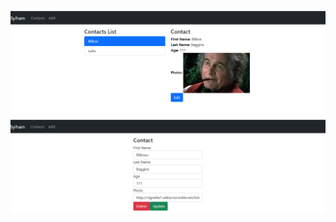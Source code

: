 ![react-redux-crud-list](list-contact.png)
![react-redux-crud-edit-delete](delete-edit-contact.png)
